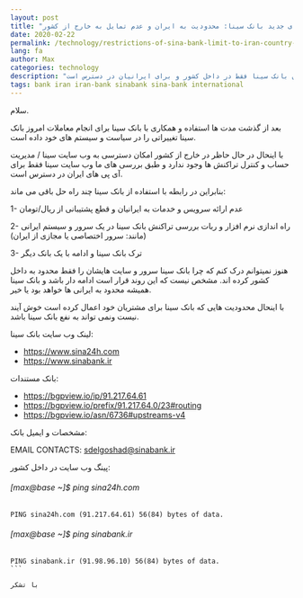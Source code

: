 ```yaml
---
layout: post
title: "سیاست های جدید بانک سینا: محدودیت به ایران و عدم تمایل به خارج از کشور"
date: 2020-02-22
permalink: /technology/restrictions-of-sina-bank-limit-to-iran-country-and-is-not-international/
lang: fa
author: Max
categories: technology
description: "بعد از گذشت مدت ها استفاده و همکاری با بانک سینا برای انجام معاملات امروز بانک سینا تغییراتی را در سیاست و سیستم های خود داده است و هم اکنون بانک سینا فقط در داخل کشور و برای ایرانیان در دسترس است."
tags: bank iran iran-bank sinabank sina-bank international
---
```


سلام.

بعد از گذشت مدت ها استفاده و همکاری با بانک سینا برای انجام معاملات امروز بانک سینا تغییراتی را در سیاست و سیستم های خود داده است.

با اینحال در حال حاظر در خارج از کشور امکان دسترسی به وب سایت سینا / مدیریت حساب و کنترل تراکنش ها وجود ندارد و طبق بررسی های ما وب سایت سینا فقط برای آی پی های ایران در دسترس است.

بنابراین در رابطه با استفاده از بانک سینا چند راه حل باقی می ماند:

1- عدم ارائه سرویس و خدمات به ایرانیان و قطع پشتیبانی از ریال/تومان

2- راه اندازی نرم افزار و ربات بررسی تراکنش بانک سینا در یک سرور و سیستم ایرانی (مانند: سرور اختصاصی یا مجازی از ایران)

3- ترک بانک سینا و ادامه با یک بانک دیگر

هنوز نمیتوانم درک کنم که چرا بانک سینا سرور و سایت هایشان را فقط محدود به داخل کشور کرده اند.
مشخص نیست که این روند قرار است ادامه دار باشد و بانک سینا همیشه محدود به ایرانی ها خواهد بود یا خیر.

با اینحال محدودیت هایی که بانک سینا برای مشتریان خود اعمال کرده است خوش آیند نیست ونمی تواند به نفع بانک سینا باشد.

لینک وب سایت بانک سینا:

- https://www.sina24h.com
- https://www.sinabank.ir

بانک مستندات:

- https://bgpview.io/ip/91.217.64.61
- https://bgpview.io/prefix/91.217.64.0/23#routing
- https://bgpview.io/asn/6736#upstreams-v4

مشخصات و ایمیل بانک:

EMAIL CONTACTS:
sdelgoshad@sinabank.ir

پینگ وب سایت در داخل کشور:

###### [max@base ~]$ ping sina24h.com

```
PING sina24h.com (91.217.64.61) 56(84) bytes of data.
```

###### [max@base ~]$ ping sinabank.ir

````
PING sinabank.ir (91.98.96.10) 56(84) bytes of data.
```

با تشکر

